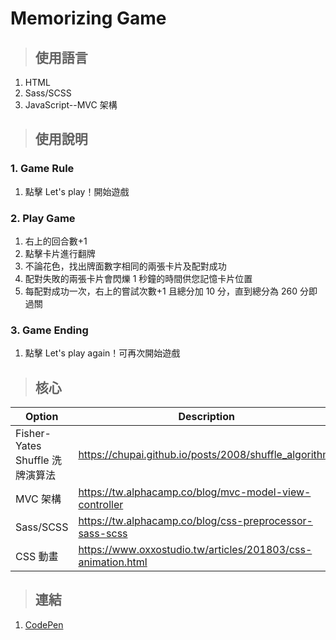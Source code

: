 # Memorizing Game

> ## 使用語言

1. HTML
2. Sass/SCSS
3. JavaScript--MVC 架構

> ## 使用說明

### 1. Game Rule

1. 點擊 Let's play！開始遊戲

### 2. Play Game

1. 右上的回合數+1
2. 點擊卡片進行翻牌
3. 不論花色，找出牌面數字相同的兩張卡片及配對成功
4. 配對失敗的兩張卡片會閃爍 1 秒鐘的時間供您記憶卡片位置
5. 每配對成功一次，右上的嘗試次數+1 且總分加 10 分，直到總分為 260 分即過關

### 3. Game Ending

1. 點擊 Let's play again！可再次開始遊戲

> ## 核心

| Option                          | Description                                                  |
|---------------------------------|--------------------------------------------------------------|
| Fisher-Yates Shuffle 洗牌演算法 | https://chupai.github.io/posts/2008/shuffle_algorithm/       |
| MVC 架構                        | https://tw.alphacamp.co/blog/mvc-model-view-controller       |
| Sass/SCSS                       | https://tw.alphacamp.co/blog/css-preprocessor-sass-scss      |
| CSS 動畫                        | https://www.oxxostudio.tw/articles/201803/css-animation.html |

> ## 連結

1. [CodePen](https://codepen.io/Clare46/pen/xxRZeJK)
